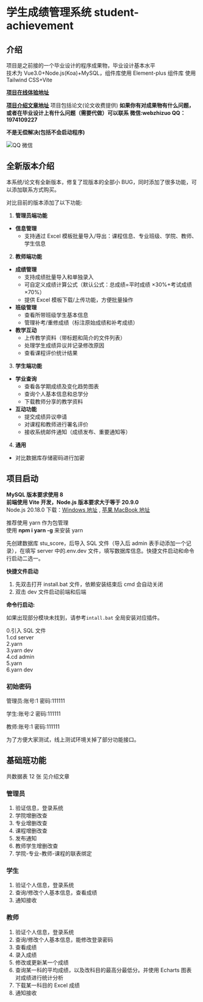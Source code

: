 # 学生成绩管理系统 student-achievement

## 介绍

项目是之前接的一个毕业设计的程序成果物，毕业设计基本水平  
技术为 Vue3.0+Node.js(Koa)+MySQL，组件库使用 Element-plus 组件库 使用 Tailwind CSS+Vite

**[项目在线体验地址](https://score.blogweb.cn/)**

**[项目介绍文章地址](https://blogweb.cn/article/7911372471912)** 项目包括论文(论文收费提供)
**如果你有对成果物有什么问题，或者在毕业设计上有什么问题（需要代做）可以联系 微信:webzhizuo QQ：1974109227**

**不是无偿解决(包括不会启动程序)**

<div style="text-align:center;display:flex;width:100%">
  <img src="https://disk.blogweb.cn/me/contact.png" alt="QQ 微信" style=";max-width:300px" />
</div>

## 全新版本介绍

本系统/论文有全新版本，修复了现版本的全部小 BUG，同时添加了很多功能，可以添加联系方式购买。

对比目前的版本添加了以下功能:

1. **管理员端功能**

- **信息管理**
  - 支持通过 Excel 模板批量导入/导出：课程信息、专业班级、学院、教师、学生信息

2.  **教师端功能**

- **成绩管理**
  - 支持成绩批量导入和单独录入
  - 可自定义成绩计算公式（默认公式：总成绩=平时成绩 ×30%+考试成绩 ×70%）
  - 提供 Excel 模板下载/上传功能，方便批量操作
- **班级管理**
  - 查看所带班级学生基本信息
  - 管理补考/重修成绩（标注原始成绩和补考成绩）
- **教学互动**
  - 上传教学资料（带标题和简介的文件列表）
  - 处理学生成绩异议并记录修改原因
  - 查看课程评价统计结果

3.  **学生端功能**

- **学业查询**
  - 查看各学期成绩及变化趋势图表
  - 查询个人基本信息和总学分
  - 下载教师分享的教学资料
- **互动功能**
  - 提交成绩异议申请
  - 对课程和教师进行署名评价
  - 接收系统邮件通知（成绩发布、重要通知等）

4.  **通用**

- 对比数据库存储密码进行加密

## 项目启动

**MySQL 版本要求使用 8**  
**前端使用 Vite 开发，Node.js 版本要求大于等于 20.9.0**  
Node.js 20.18.0 下载：[Windows 地址](https://nodejs.org/download/release/v20.18.1/node-v20.18.1-x86.msi) , [苹果 MacBook 地址](https://nodejs.org/download/release/v20.18.1/node-v20.18.1.pkg)

推荐使用 yarn 作为包管理  
使用 **npm i yarn -g** 来安装 yarn

先创建数据库 stu_score，后导入 SQL 文件（导入后 admin 表手动添加一个记录），在填写 server 中的.env.dev 文件，填写数据库信息。快捷文件启动和命令行启动二选一。

**快捷文件启动**

1. 先双击打开 install.bat 文件，依赖安装结束后 cmd 会自动关闭
2. 双击 dev 文件启动前端和后端

**命令行启动:**

如果出现部分模块未找到，请参考`intall.bat` 全局安装对应插件。

0.引入 SQL 文件  
1.cd server  
2.yarn  
3.yarn dev  
4.cd admin  
5.yarn  
6.yarn dev

### 初始密码

管理员:账号:1 密码:111111

学生:账号:2 密码:111111

教师:账号:1 密码:111111

为了方便大家测试，线上测试环境关掉了部分功能接口。

## 基础班功能

共数据表 12 张 见介绍文章

### 管理员

1. 验证信息，登录系统
2. 学院增删改查
3. 专业增删改查
4. 课程增删改查
5. 发布通知
6. 教师学生增删改查
7. 学院-专业-教师-课程的联表绑定

### 学生

1. 验证个人信息，登录系统
2. 查询/修改个人基本信息，查看成绩
3. 通知接收

### 教师

1. 验证个人信息，登录系统
2. 查询/修改个人基本信息，能修改登录密码
3. 查看成绩
4. 录入成绩
5. 修改或更新某一个成绩
6. 查询某一科的平均成绩，以及改科目的最高分最低分。并使用 Echarts 图表 对成绩进行统计分析
7. 下载某一科目的 Excel 成绩
8. 通知接收
